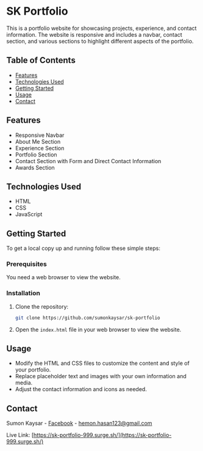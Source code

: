 # SK Portfolio

This is a portfolio website for showcasing projects, experience, and contact information. The website is responsive and includes a navbar, contact section, and various sections to highlight different aspects of the portfolio.

## Table of Contents

- [Features](#features)
- [Technologies Used](#technologies-used)
- [Getting Started](#getting-started)
- [Usage](#usage)
- [Contact](#contact)

## Features

- Responsive Navbar
- About Me Section
- Experience Section
- Portfolio Section
- Contact Section with Form and Direct Contact Information
- Awards Section

## Technologies Used

- HTML
- CSS
- JavaScript

## Getting Started

To get a local copy up and running follow these simple steps:

### Prerequisites

You need a web browser to view the website.

### Installation

1. Clone the repository:
    ```sh
    git clone https://github.com/sumonkaysar/sk-portfolio
    ```
2. Open the `index.html` file in your web browser to view the website.

## Usage

- Modify the HTML and CSS files to customize the content and style of your portfolio.
- Replace placeholder text and images with your own information and media.
- Adjust the contact information and icons as needed.

## Contact

Sumon Kaysar - [Facebook](https://www.facebook.com/sumon.kaysar.sk) - hemon.hasan123@gmail.com

Live Link: [https://sk-portfolio-999.surge.sh/](https://sk-portfolio-999.surge.sh/)